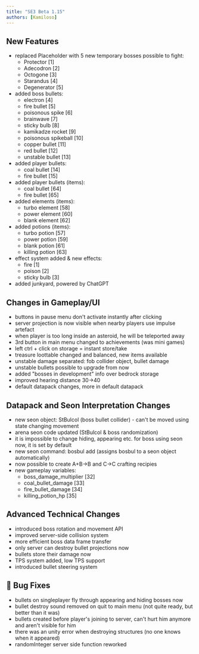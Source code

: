 ```yaml
---
title: "SE3 Beta 1.15"
authors: [Kamiloso]
---
```


## New Features

- replaced Placeholder with 5 new temporary bosses possible to fight:
  - Protector [1]
  - Adecodron [2]
  - Octogone [3]
  - Starandus [4]
  - Degenerator [5]
- added boss bullets:
  - electron [4]
  - fire bullet [5]
  - poisonous spike [6]
  - brainwave [7]
  - sticky bulb [8]
  - kamikadze rocket [9]
  - poisonous spikeball [10]
  - copper bullet [11]
  - red bullet [12]
  - unstable bullet [13]
- added player bullets:
  - coal bullet [14]
  - fire bullet [15]
- added player bullets (items):
  - coal bullet [64]
  - fire bullet [65]
- added elements (items):
  - turbo element [58]
  - power element [60]
  - blank element [62]
- added potions (items):
  - turbo potion [57]
  - power potion [59]
  - blank potion [61]
  - killing potion [63]
- effect system added & new effects:
  - fire [1]
  - poison [2]
  - sticky bulb [3]
- added junkyard, powered by ChatGPT

## Changes in Gameplay/UI

- buttons in pause menu don't activate instantly after clicking
- server projection is now visible when nearby players use impulse artefact
- when player is too long inside an asteroid, he will be teleported away
- 3rd button in main menu changed to achievements (was mini games)
- left ctrl + click on storage = instant store/take
- treasure loottable changed and balanced, new items available
- unstable damage separated: fob collider object, bullet damage
- unstable bullets possible to upgrade from now
- added "bosses in development" info over bedrock storage
- improved hearing distance 30->40
- default datapack changes, more in default datapack

## Datapack and Seon Interpretation Changes

- new seon object: StBulcol (boss bullet collider) - can't be moved using state changing movement
- arena seon code updated (StBulcol & boss randomization)
- it is impossible to change hiding, appearing etc. for boss using seon now, it is set by default
- new seon command: bosbul add (assigns bosbul to a seon object automatically)
- now possible to create A+B->B and C->C crafting recipies
- new gameplay variables:
  - boss_damage_multiplier [32]
  - coal_bullet_damage [33]
  - fire_bullet_damage [34]
  - killing_potion_hp [35]

## Advanced Technical Changes

- introduced boss rotation and movement API
- improved server-side collision system
- more efficient boss data frame transfer
- only server can destroy bullet projections now
- bullets store their damage now
- TPS system added, low TPS support
- introduced bullet steering system

## 🐛 Bug Fixes

- bullets on singleplayer fly through appearing and hiding bosses now
- bullet destroy sound removed on quit to main menu (not quite ready, but better than it was)
- bullets created before player's joining to server, can't hurt him anymore and aren't visible for him
- there was an unity error when destroying structures (no one knows when it appeared)
- randomInteger server side function reworked
